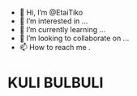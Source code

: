 - 👋 Hi, I’m @EtaiTiko
- 👀 I’m interested in ...
- 🌱 I’m currently learning ...
- 💞️ I’m looking to collaborate on ...
- 📫 How to reach me .

<h1 src="https://www.youtube.com/watch?v=dQw4w9WgXcQ">KULI BULBULI</h1>

<!---
EtaiTiko/EtaiTiko is a ✨ special ✨ repository because its `README.md` (this file) appears on your GitHub profile.
You can click the Preview link to take a look at your changes.
--->
